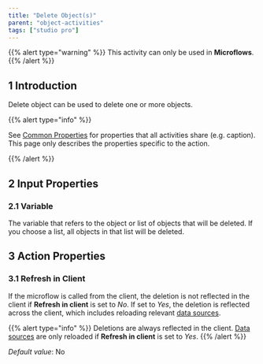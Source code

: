 ```yaml
---
title: "Delete Object(s)"
parent: "object-activities"
tags: ["studio pro"]
---
```


{{% alert type="warning" %}}
This activity can only be used in **Microflows**.
{{% /alert %}}

## 1 Introduction

Delete object can be used to delete one or more objects.

{{% alert type="info" %}}

See [Common Properties](microflow-element-common-properties) for properties that all activities share (e.g. caption). This page only describes the properties specific to the action.

{{% /alert %}}

## 2 Input Properties

### 2.1 Variable

The variable that refers to the object or list of objects that will be deleted. If you choose a list, all objects in that list will be deleted.

## 3 Action Properties

### 3.1 Refresh in Client

If the microflow is called from the client, the deletion is not reflected in the client if **Refresh in client** is set to *No*. If set to *Yes*, the deletion is reflected across the client, which includes reloading relevant [data sources](data-sources).

{{% alert type="info" %}}
Deletions are always reflected in the client. [Data sources](data-sources) are only reloaded if **Refresh in client** is set to *Yes*.
{{% /alert %}}

_Default value_: No
